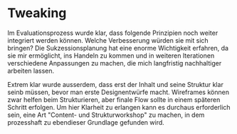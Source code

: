 # Tweaking

Im Evaluationsprozess wurde klar, dass folgende Prinzipien noch weiter integriert werden können. Welche Verbesserung würden sie mit sich bringen? Die Sukzessionsplanung hat eine enorme Wichtigkeit erfahren, da sie mir ermöglicht, ins Handeln zu kommen und in weiteren Iterationen verschiedene Anpassungen zu machen, die mich langfristig nachhaltiger arbeiten lassen.

Extrem klar wurde ausserdem, dass erst der Inhalt und seine Struktur klar seinb müssen, bevor man erste Designentwürfe macht. Wireframes können zwar helfen beim Strukturieren, aber finale Flow sollte in einem späteren Schritt erfolgen. Um hier Klarheit zu erlangen kann es durchaus erforderlich sein, eine Art "Content- und Strukturworkshop" zu machen, in dem prozesshaft zu ebendieser Grundlage gefunden wird.
